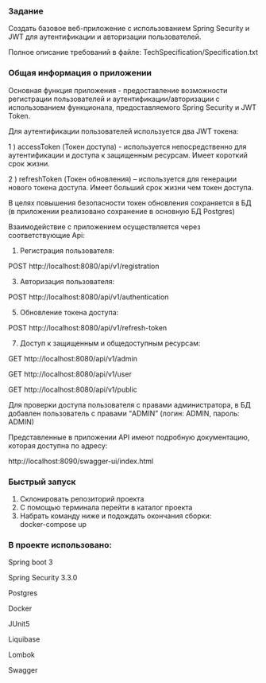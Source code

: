 ### Задание

Создать базовое веб-приложение с использованием Spring Security и JWT для аутентификации и авторизации пользователей.

Полное описание требований в файле: TechSpecification/Specification.txt

### Общая информация о приложении

Основная функция приложения - предоставление возможности регистрации пользователей и аутентификации/авторизации с использованием функционала, предоставляемого Spring Security и JWT Token.

Для аутентификации пользователей используется два JWT токена: 

1 ) accessToken (Токен доступа) - используется непосредственно для аутентификации и доступа к защищенным ресурсам. Имеет короткий срок жизни.

2 ) refreshToken (Токен обновления) – используется для генерации нового токена доступа. Имеет больший срок жизни чем токен доступа.

В целях повышения безопасности токен обновления сохраняется в БД (в приложении реализовано сохранение в основную БД Postgres)

Взаимодействие с приложением осуществляется через соответствующие Api:

1)	Регистрация пользователя:
   
POST    http://localhost:8080/api/v1/registration

3)	Авторизация пользователя:
   
POST    http://localhost:8080/api/v1/authentication

5)	Обновление токена доступа:
   
POST    http://localhost:8080/api/v1/refresh-token

7)	Доступ к защищенным и общедоступным ресурсам:
   
GET      http://localhost:8080/api/v1/admin

GET      http://localhost:8080/api/v1/user

GET      http://localhost:8080/api/v1/public

Для проверки доступа пользователя с правами администратора, в БД добавлен пользователь с правами “ADMIN” (логин: ADMIN, пароль: ADMIN)

Представленные в приложении API имеют подробную документацию, которая доступна по адресу:

http://localhost:8090/swagger-ui/index.html



### Быстрый запуск
1) Склонировать репозиторий проекта
2) С помощью терминала перейти в каталог проекта
3) Набрать команду ниже и подождать окончания сборки:    
   docker-compose up


###  В проекте использовано:

Spring boot 3

Spring Security 3.3.0

Postgres

Docker

JUnit5

Liquibase

Lombok

Swagger

